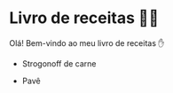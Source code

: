 # Livro de receitas :man_cook:

Olá! Bem-vindo ao meu livro de receitas :hand:

- Strogonoff de carne

- Pavê